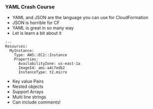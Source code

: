 ### YAML Crash Course

- YAML and JSON are the language you can use for CloudFormation
- JSON is horrible for CF
- YAML is great in so many way
- Let is learn a bit about it

```
---
Resources:
  MyInstance:
    Type: AWS::EC2::Instance
    Properties:
      AvailabilityZone: us-east-1a
      ImageId: ami-a4c7edb2
      InstanceType: t2.micro
```

- Key value Pairs
- Nested objects
- Support Arrays
- Multi line strings
- Can include comments!
